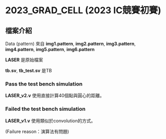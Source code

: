 # 2023_GRAD_CELL (2023 IC競賽初賽)

## 檔案介紹

Data (pattern) 來自 **img1.pattern**,  **img2.pattern**, **img3.pattern**, **img4.pattern**, **img5.pattern**, **img6.pattern** 

**LASER** 是原始檔案

**tb.sv**, **tb_test.sv** 是TB

### Pass the test bench simulation

**LASER_v2.v** 使用直接計算40個點與圓心的距離。

### Failed the test bench simulation

**LASER_v1.v** 使用類似於convolution的方式。

(Failure reason：演算法有問題)


